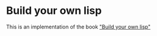 # Build your own lisp
This is an implementation of the book ["Build your own lisp"](https://buildyourownlisp.com)
